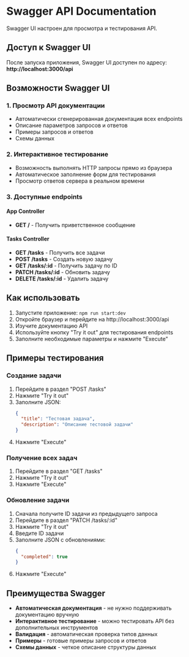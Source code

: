 # Swagger API Documentation

Swagger UI настроен для просмотра и тестирования API.

## Доступ к Swagger UI

После запуска приложения, Swagger UI доступен по адресу:
**http://localhost:3000/api**

## Возможности Swagger UI

### 1. Просмотр API документации
- Автоматически сгенерированная документация всех endpoints
- Описание параметров запросов и ответов
- Примеры запросов и ответов
- Схемы данных

### 2. Интерактивное тестирование
- Возможность выполнять HTTP запросы прямо из браузера
- Автоматическое заполнение форм для тестирования
- Просмотр ответов сервера в реальном времени

### 3. Доступные endpoints

#### App Controller
- **GET /** - Получить приветственное сообщение

#### Tasks Controller
- **GET /tasks** - Получить все задачи
- **POST /tasks** - Создать новую задачу
- **GET /tasks/:id** - Получить задачу по ID
- **PATCH /tasks/:id** - Обновить задачу
- **DELETE /tasks/:id** - Удалить задачу

## Как использовать

1. Запустите приложение: `npm run start:dev`
2. Откройте браузер и перейдите на http://localhost:3000/api
3. Изучите документацию API
4. Используйте кнопку "Try it out" для тестирования endpoints
5. Заполните необходимые параметры и нажмите "Execute"

## Примеры тестирования

### Создание задачи
1. Перейдите в раздел "POST /tasks"
2. Нажмите "Try it out"
3. Заполните JSON:
   ```json
   {
     "title": "Тестовая задача",
     "description": "Описание тестовой задачи"
   }
   ```
4. Нажмите "Execute"

### Получение всех задач
1. Перейдите в раздел "GET /tasks"
2. Нажмите "Try it out"
3. Нажмите "Execute"

### Обновление задачи
1. Сначала получите ID задачи из предыдущего запроса
2. Перейдите в раздел "PATCH /tasks/:id"
3. Нажмите "Try it out"
4. Введите ID задачи
5. Заполните JSON с обновлениями:
   ```json
   {
     "completed": true
   }
   ```
6. Нажмите "Execute"

## Преимущества Swagger

- **Автоматическая документация** - не нужно поддерживать документацию вручную
- **Интерактивное тестирование** - можно тестировать API без дополнительных инструментов
- **Валидация** - автоматическая проверка типов данных
- **Примеры** - готовые примеры запросов и ответов
- **Схемы данных** - четкое описание структуры данных
